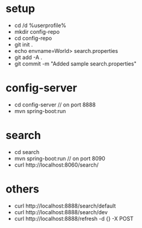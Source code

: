 # setup
* cd /d %userprofile%
* mkdir config-repo
* cd config-repo
* git init .
* echo envname=World> search.properties
* git add -A .
* git commit -m "Added sample search.properties"

# config-server
* cd config-server  // on port 8888
* mvn spring-boot:run

# search
* cd search
* mvn spring-boot:run  // on port 8090
* curl http://localhost:8060/search/

# others
* curl http://localhost:8888/search/default
* curl http://localhost:8888/search/dev
* curl http://localhost:8888/refresh -d {} -X POST
